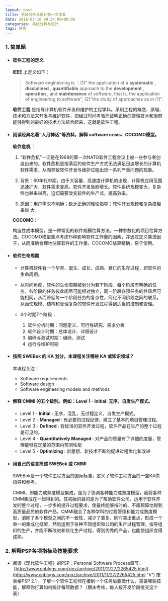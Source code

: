 ```yaml
---
layout: post
title: 系统分析与设计第一次作业
date: 2018-03-10 09:24:00+00:00
categories: 系统分析与设计
tags: 博客
---
```


### 1. 简单题

* #### 软件工程的定义

  **IEEE** 上定义如下：
  > Software engineering is ：(1)" the application of a **systematic** , **disciplined** , **quantifiable**  approach to the **development** , **operation** , and **maintenance**  of software, that is, the application of engineering to software", (2)"the study of approaches as in (1)".

  **软件工程** 是指导计算机软件开发和维护的工程学科。采用工程的概念、原理、技术和方法来开发与维护软件，把经过时间考验而证明正确的管理技术和当前能够得到的最好的技术方法结合起来，这就是软件工程。


* #### 阅读经典名著“人月神话”等资料，解释 software crisis、COCOMO模型。

  **软件危机** ：
  1. “软件危机”一词是在1968的第一次NATO软件工程会议上被一些参与者创造出来的。软件危机是指落后的软件生产方式无法满足迅速增长的计算机软件需求，从而导致软件开发与维护过程出现一系列严重问题的现象。

  2. 背景：60年代中期，由于大容量、高速度计算机的出现，计算机应用范围迅速扩大，软件需求变高，软件开发急剧增长。软件系统规模变大，复杂性也越来越高，迫切需要改变软件的生产式，提高效率。

  3. 原因：用户需求不明确；缺乏正确的理论指导；软件开发规模和复杂度越来越
     大。  

  **COCOMO** :

  构造性成本模型，是一种常见的软件规模估算方法，一种参数化的项目估算方法。COCOMO模型重点考虑15种影响软件工作量的因素，并通过定义乘法因子，从而准确合理地估算软件的工作量。COCOMO估算精确，易于使用。


* #### 软件生命周期

    + 计算机软件有一个孕育、诞生、成长、成熟、衰亡的生存过程，即软件的生命周期。

    + 从时间角度，软件的生命周期被划分为若干阶段。每个阶段有明确的任务，各阶段的任务彼此间尽可能相对独立，同一阶段各项任务的性质尽可能相同，从而降低每一个阶段任务的复杂性，简化不同阶段之间的联系。从而使规模、结构和管理复杂的软件开发过程得到适当的控制和管理。

    + 4个时期7个阶段：
      1. 软件分析时期：问题定义、可行性研究、需求分析
      2. 软件设计时期：总体设计、详细设计
      3. 编码与测试时期：编码、测试
      4. 运行与维护时期

* #### 按照 SWEBok 的 KA 划分，本课程关注哪些 KA 或知识领域？

    本课程关注：
    + Software requirements
    + Software design
    + Software engineering models and methods

* #### 解释 CMMI 的五个级别。例如：Level 1 - Initial: 无序，自发生产模式。

    + Level 1 - **Initial** : 无序，混乱，无过程定义，自发生产模式。
    + Level 2 - **Managed** : 有必要的过程纪律，建立了基本的项目管理过程。
    + Level 3 - **Defined** : 有标准的软件开发过程，软件产品在生产的整个过程是可见的。
    + Level 4 - **Quantitatively Managed** : 对产品的质量有了详细的度量，管理能够在定量的范围内预测性能
    + Level 5 - **Optimizing** : 新思想、新技术不断的促进过程优化和改进

* #### 用自己的语言简述 SWEBok 或 CMMI

    SWEBok是一个软件工程方面的国际标准，定义了软件工程方面的一些KA供指导和参考。

    CMMI，即能力成熟度模型集成，是为了协调各种能力成熟度模型，而将各种CMM集成在一起得到的。其初始的目的是为了帮助软件公司，运用于软件开发的整个过程，一步步的提升过程要求，使最终能够按时的、不超预算地得到高质量品质的软件产品。CMMI融合了各种学科的过程管理和能力成熟度模型，消除了各个模型之间的不一致性，减少了重复，同时突出重点，形成一个单一的集成化框架，然后运用于各种不同组织和公司的生产过程管理，指导组织的生产，并能不断改进和优化生产过程，得到优秀的产品，也能使组织变得成熟。

### 2. 解释PSP各项指标及技能要求

* 阅读《现代软件工程》的PSP：Personal Software Process章节。
  [http://www.cnblogs.com/xinz/archive/2011/11/27/2265425.html](http://www.cnblogs.com/xinz/archive/2011/11/27/2265425.html "k")
  按表格PSP 2.1 ，了解一个软件工程师在接到一个任务后要做什么，需要哪些技
  能，解释你打算如何统计每项数据？（期末考核，每人按开发阶段提交这个表）
